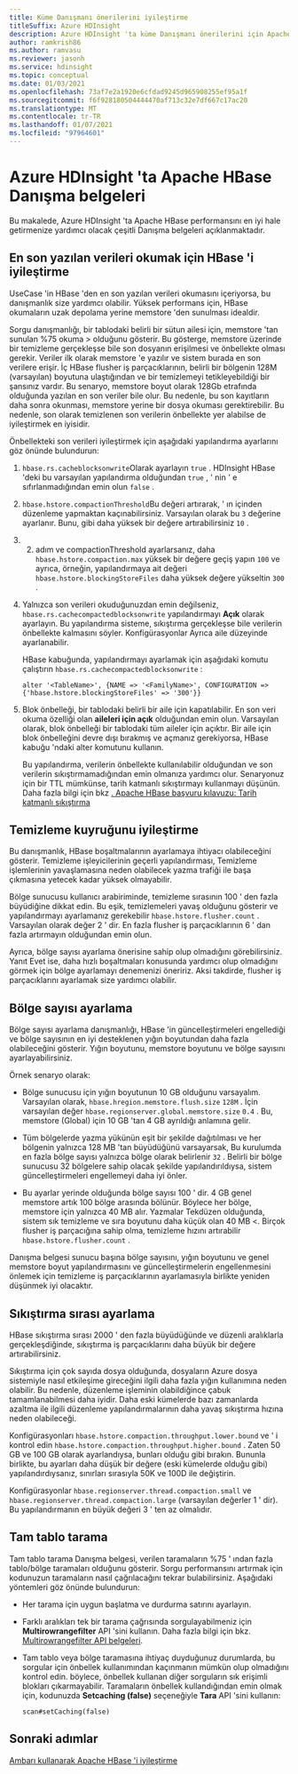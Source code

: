```yaml
---
title: Küme Danışmanı önerilerini iyileştirme
titleSuffix: Azure HDInsight
description: Azure HDInsight 'ta küme Danışmanı önerilerini için Apache HBase 'i iyileştirin.
author: ramkrish86
ms.author: ramvasu
ms.reviewer: jasonh
ms.service: hdinsight
ms.topic: conceptual
ms.date: 01/03/2021
ms.openlocfilehash: 73af7e2a1920e6cfdad9245d965908255ef95a1f
ms.sourcegitcommit: f6f928180504444470af713c32e7df667c17ac20
ms.translationtype: MT
ms.contentlocale: tr-TR
ms.lasthandoff: 01/07/2021
ms.locfileid: "97964601"
---
```

# <a name="apache-hbase-advisories-in-azure-hdinsight"></a>Azure HDInsight 'ta Apache HBase Danışma belgeleri

Bu makalede, Azure HDInsight 'ta Apache HBase performansını en iyi hale getirmenize yardımcı olacak çeşitli Danışma belgeleri açıklanmaktadır. 

## <a name="optimize-hbase-to-read-most-recently-written-data"></a>En son yazılan verileri okumak için HBase 'i iyileştirme

UseCase 'in HBase 'den en son yazılan verileri okumasını içeriyorsa, bu danışmanlık size yardımcı olabilir. Yüksek performans için, HBase okumaların uzak depolama yerine memstore 'den sunulması idealdir.

Sorgu danışmanlığı, bir tablodaki belirli bir sütun ailesi için, memstore 'tan sunulan %75 okuma > olduğunu gösterir. Bu gösterge, memstore üzerinde bir temizleme gerçekleşse bile son dosyanın erişilmesi ve önbellekte olması gerekir. Veriler ilk olarak memstore 'e yazılır ve sistem burada en son verilere erişir. İç HBase flusher iş parçacıklarının, belirli bir bölgenin 128M (varsayılan) boyutuna ulaştığından ve bir temizlemeyi tetikleyebildiği bir şansınız vardır. Bu senaryo, memstore boyut olarak 128Gb etrafında olduğunda yazılan en son veriler bile olur. Bu nedenle, bu son kayıtların daha sonra okunması, memstore yerine bir dosya okuması gerektirebilir. Bu nedenle, son olarak temizlenen son verilerin önbellekte yer alabilse de iyileştirmek en iyisidir.

Önbellekteki son verileri iyileştirmek için aşağıdaki yapılandırma ayarlarını göz önünde bulundurun:

1. `hbase.rs.cacheblocksonwrite`Olarak ayarlayın `true` . HDInsight HBase 'deki bu varsayılan yapılandırma olduğundan `true` , ' nin ' e sıfırlanmadığından emin olun `false` .

2. `hbase.hstore.compactionThreshold`Bu değeri artırarak, ' ın içinden düzenleme yapmaktan kaçınabilirsiniz. Varsayılan olarak bu `3` değerine ayarlanır. Bunu, gibi daha yüksek bir değere artırabilirsiniz `10` .

3. 2. adım ve compactionThreshold ayarlarsanız, daha `hbase.hstore.compaction.max` yüksek bir değere geçiş yapın `100` ve ayrıca, örneğin, yapılandırmaya ait değeri `hbase.hstore.blockingStoreFiles` daha yüksek değere yükseltin `300` .

4. Yalnızca son verileri okuduğunuzdan emin değilseniz, `hbase.rs.cachecompactedblocksonwrite` yapılandırmayı **Açık** olarak ayarlayın. Bu yapılandırma sisteme, sıkıştırma gerçekleşse bile verilerin önbellekte kalmasını söyler. Konfigürasyonlar Ayrıca aile düzeyinde ayarlanabilir. 

   HBase kabuğunda, yapılandırmayı ayarlamak için aşağıdaki komutu çalıştırın `hbase.rs.cachecompactedblocksonwrite` :
   
   ```
   alter '<TableName>', {NAME => '<FamilyName>', CONFIGURATION => {'hbase.hstore.blockingStoreFiles' => '300'}}
   ```

5. Blok önbelleği, bir tablodaki belirli bir aile için kapatılabilir. En son veri okuma özelliği olan **aileleri için açık** olduğundan emin olun. Varsayılan olarak, blok önbelleği bir tablodaki tüm aileler için açıktır. Bir aile için blok önbelleğini devre dışı bırakmış ve açmanız gerekiyorsa, HBase kabuğu 'ndaki alter komutunu kullanın.

   Bu yapılandırma, verilerin önbellekte kullanılabilir olduğundan ve son verilerin sıkıştırmamadığından emin olmanıza yardımcı olur. Senaryonuz için bir TTL mümkünse, tarih katmanlı sıkıştırmayı kullanmayı düşünün. Daha fazla bilgi için bkz [. Apache HBase başvuru kılavuzu: Tarih katmanlı sıkıştırma](https://hbase.apache.org/book.html#ops.date.tiered)  

## <a name="optimize-the-flush-queue"></a>Temizleme kuyruğunu iyileştirme

Bu danışmanlık, HBase boşaltmalarının ayarlamaya ihtiyacı olabileceğini gösterir. Temizleme işleyicilerinin geçerli yapılandırması, Temizleme işlemlerinin yavaşlamasına neden olabilecek yazma trafiği ile başa çıkmasına yetecek kadar yüksek olmayabilir.

Bölge sunucusu kullanıcı arabiriminde, temizleme sırasının 100 ' den fazla büyüdiğine dikkat edin. Bu eşik, temizlemeleri yavaş olduğunu gösterir ve yapılandırmayı ayarlamanız gerekebilir   `hbase.hstore.flusher.count` . Varsayılan olarak değer 2 ' dir. En fazla flusher iş parçacıklarının 6 ' dan fazla artırmayın olduğundan emin olun.

Ayrıca, bölge sayısı ayarlama önerisine sahip olup olmadığını görebilirsiniz. Yanıt Evet ise, daha hızlı boşaltmaları konusunda yardımcı olup olmadığını görmek için bölge ayarlamayı denemenizi öneririz. Aksi takdirde, flusher iş parçacıklarını ayarlamak size yardımcı olabilir.

## <a name="region-count-tuning"></a>Bölge sayısı ayarlama

Bölge sayısı ayarlama danışmanlığı, HBase 'in güncelleştirmeleri engellediği ve bölge sayısının en iyi desteklenen yığın boyutundan daha fazla olabileceğini gösterir. Yığın boyutunu, memstore boyutunu ve bölge sayısını ayarlayabilirsiniz.

Örnek senaryo olarak:

- Bölge sunucusu için yığın boyutunun 10 GB olduğunu varsayalım. Varsayılan olarak, `hbase.hregion.memstore.flush.size` `128M` . İçin varsayılan değer `hbase.regionserver.global.memstore.size` `0.4` . Bu, memstore (Global) için 10 GB 'tan 4 GB ayrıldığı anlamına gelir.

- Tüm bölgelerde yazma yükünün eşit bir şekilde dağıtılması ve her bölgenin yalnızca 128 MB 'tan büyüdüğünü varsayarsak, Bu kurulumda en fazla bölge sayısı yalnızca bölge olarak belirlenir `32` . Belirli bir bölge sunucusu 32 bölgelere sahip olacak şekilde yapılandırıldıysa, sistem güncelleştirmeleri engellemeyi daha iyi önler.

- Bu ayarlar yerinde olduğunda bölge sayısı 100 ' dir. 4 GB genel memstore artık 100 bölge arasında bölünür. Böylece her bölge, memstore için yalnızca 40 MB alır. Yazmalar Tekdüzen olduğunda, sistem sık temizleme ve sıra boyutunu daha küçük olan 40 MB <. Birçok flusher iş parçacığına sahip olma, temizleme hızını artırabilir `hbase.hstore.flusher.count` .

Danışma belgesi sunucu başına bölge sayısını, yığın boyutunu ve genel memstore boyut yapılandırmasını ve güncelleştirmelerin engellenmesini önlemek için temizleme iş parçacıklarının ayarlamasıyla birlikte yeniden düşünmek iyi olacaktır.

## <a name="compaction-queue-tuning"></a>Sıkıştırma sırası ayarlama

HBase sıkıştırma sırası 2000 ' den fazla büyüdüğünde ve düzenli aralıklarla gerçekleşdiğinde, sıkıştırma iş parçacıklarını daha büyük bir değere artırabilirsiniz.

Sıkıştırma için çok sayıda dosya olduğunda, dosyaların Azure dosya sistemiyle nasıl etkileşime gireceğini ilgili daha fazla yığın kullanımına neden olabilir. Bu nedenle, düzenleme işleminin olabildiğince çabuk tamamlanabilmesi daha iyidir. Daha eski kümelerde bazı zamanlarda azaltma ile ilgili düzenleme yapılandırmalarının daha yavaş sıkıştırma hızına neden olabileceği.

Konfigürasyonları `hbase.hstore.compaction.throughput.lower.bound` ve ' i kontrol edin `hbase.hstore.compaction.throughput.higher.bound` . Zaten 50 GB ve 100 GB olarak ayarlandıysa, bunları olduğu gibi bırakın. Bununla birlikte, bu ayarları daha düşük bir değere (eski kümelerde olduğu gibi) yapılandırdıysanız, sınırları sırasıyla 50K ve 100D ile değiştirin.

Konfigürasyonlar `hbase.regionserver.thread.compaction.small` ve `hbase.regionserver.thread.compaction.large` (varsayılan değerler 1 ' dir).
Bu yapılandırmanın en büyük değeri 3 ' ten az olmalıdır.

## <a name="full-table-scan"></a>Tam tablo tarama

Tam tablo tarama Danışma belgesi, verilen taramaların %75 ' ından fazla tablo/bölge taramaları olduğunu gösterir. Sorgu performansını artırmak için kodunuzun taramaların nasıl çağrılacağını tekrar bulabilirsiniz. Aşağıdaki yöntemleri göz önünde bulundurun:

* Her tarama için uygun başlatma ve durdurma satırını ayarlayın.

* Farklı aralıkları tek bir tarama çağrısında sorgulayabilmeniz için **Multirowrangefilter** API 'sini kullanın. Daha fazla bilgi için bkz. [Multirowrangefilter API belgeleri](https://hbase.apache.org/2.1/apidocs/org/apache/hadoop/hbase/filter/MultiRowRangeFilter.html).

* Tam tablo veya bölge taramasına ihtiyaç duyduğunuz durumlarda, bu sorgular için önbellek kullanımından kaçınmanın mümkün olup olmadığını kontrol edin. böylece, önbellek kullanan diğer sorguların sık erişimli blokları çıkarmayabilir. Taramaların önbellek kullandığından emin olmak için, kodunuzda **Setcaching (false)** seçeneğiyle **Tara** API 'sini kullanın: 

   ```
   scan#setCaching(false)
   ```
   
## <a name="next-steps"></a>Sonraki adımlar

[Ambarı kullanarak Apache HBase 'i iyileştirme](../optimize-hbase-ambari.md)

